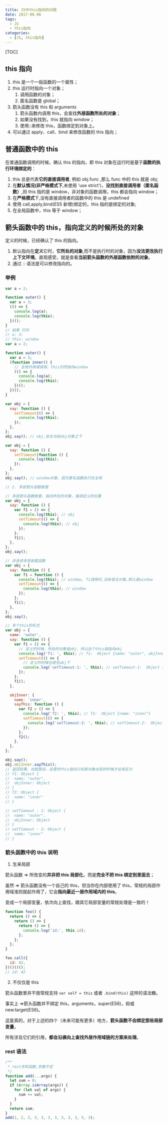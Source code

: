 ```yaml
---
title: JS中this指向的问题
date: 2017-06-06
tags:
  - JS
  - this指向
categories:
  - [JS, this指向]
---
```


[TOC]

## this 指向

1. this 是一个一般函数的一个属性；
2. this 运行时指向一个对象；
   1. 调用函数的对象；
   2. 匿名函数是 global；
3. 箭头函数没有 this 和 arguments
   1. 箭头函数内调用 this，会查找**外层函数所处的对象**；
   2. 如果没有找到，this 就指向 window；
   3. 使用::来修改 this，函数绑定到对象上。
4. 可以通过 apply、call、bind 来修改函数的 this 指向；

## 普通函数中的 this

在普通函数调用的时候，确认 this 的指向，即 this 对象在运行时是基于**函数的执行环境绑定的**：

1. this 总是代表**它的直接调用者**, 例如 obj.func ,那么 func 中的 this 就是 obj;
2. 在**默认情况(非严格模式下**,未使用 'use strict')，**没找到直接调用者（匿名函数）**,则 this 指的是 window，非对象的函数调用，this 都会指向 window；
3. 在**严格模式**下,没有直接调用者的函数中的 this 是 undefined
4. 使用 call,apply,bind(ES5 新增)绑定的，this 指的是绑定的对象;
5. 在全局函数中，this 等于 window；

## 箭头函数中的 this，指向定义的时候所处的对象

定义的时候，已经确认了 this 的指向。

1. 默认指向在**定义**它时，**它所处的对象**,而不是执行时的对象，因为**没法更改执行上下文环境**。直观感受，就是查看**当前箭头函数的外层函数依附的对象**。
2. 通过 :: 语法是可以修改指向的。

### 举例

```js
var a = 2;

function outer() {
  var a = 3;
  (() => {
    console.log(a);
    console.log(this);
  })();
}
// 结果 打印
// a: 3;
// this: window
var a = 2;

function outer() {
  var a = 3;
  (function inner() {
    // 全局作用域调用，this仍然指向window
    (() => {
      console.log(a);
      console.log(this);
    })();
  })();
}

var obj = {
  say: function () {
    setTimeout(() => {
      console.log(this);
    });
  },
};
obj.say(); // obj,处在当前obj对象之下

var obj = {
  say: function () {
    setTimeout(function () {
      console.log(this);
    });
  },
};
obj.say(); // window对象，因为匿名函数执行在全局

// 2. 多层箭头函数嵌套

// 多层箭头函数嵌套，指向所处的对象，强调定义的位置
var obj = {
  say: function () {
    var f1 = () => {
      console.log(this); // obj
      setTimeout(() => {
        console.log(this); // obj
      });
    };
    f1();
  },
};
obj.say();

// 非连续多层嵌套函数
var obj = {
  say: function () {
    var f1 = function () {
      console.log(this); // window, f1调用时,没有宿主对象,默认是window
      setTimeout(() => {
        console.log(this); // window
      });
    };
    f1();
  },
};
obj.say();

// 多个this的形式
var obj = {
  name: 'outer',
  say: function () {
    var f1 = () => {
      // 定义的时候，所处的对象是obj，所以这个this就指向obj
      console.log('f1: ', this); // f1:  Object {name: "outer", objInner: Object}
      setTimeout(() => {
        // 定义的时候也是在obj下
        console.log('setTimeout-1: ', this); // setTimeout-1:  Object {name: "outer", objInner: Object}
      });
    };
    f1();
  },

  objInner: {
    name: 'inner',
    sayThis: function () {
      var f2 = () => {
        console.log('f2: ', this); // f2:  Object {name: "inner"}
        setTimeout(() => {
          console.log('setTimeout-2: ', this); // setTimeout-2:  Object {name: "inner"}
        });
      };
      f2();
    },
  },
};

obj.say();
obj.objInner.sayThis();
// 返回结果，也就是说，这里的this指向只在新对象出现的时候才会有区分
// f1: Object {
//  name: "outer",
//  objInner: Object
// }
// f2: Object {
//  name: "inner"
// }

// setTimeout - 1: Object {
//  name: "outer",
//  objInner: Object
// }
// setTimeout - 2: Object {
//  name: "inner"
// }
```

### 箭头函数中的 this 说明

1. 生来局部

箭头函数 => 所改变的**并非把 this 局部化**，而是**完全不把 this 绑定到里面去**；

虽然 => 箭头函数没有一个自己的 this，但当你在内部使用了 this，常规的局部作用域准则就起作用了，它会**指向最近一层作用域内的 this**。

变成一个局部变量，依次向上查找，跟其它局部变量的常规处理是一致的！

```js
function foo() {
  return () => {
    return () => {
      return () => {
        console.log('id:', this.id);
      };
    };
  };
}

foo.call({
  id: 42,
})()()();
// id: 42
```

2. 不仅仅是 this

箭头函数里并不按常规支持 `var self = this` 或者 `.bind(this)` 这样的语法糖。

事实上 =>箭头函数并不绑定 this，arguments，super(ES6)，抑或 new.target(ES6)。

这是真的，对于上述的四个（未来可能有更多）地方，**箭头函数不会绑定那些局部变量**，

所有涉及它们的引用，**都会沿袭向上查找外层作用域链的方案来处理**。

### rest 语法

```js
/**
 * rest求和函数,参数不定
 */
function add(...args) {
  let sum = 0;
  if (Array.isArray(args)) {
    for (let val of args) {
      sum += val;
    }
  }
  return sum;
}
add(1, 2, 3, 3, 3, 3, 3, 3, 3, 3, 5, 3);
```

